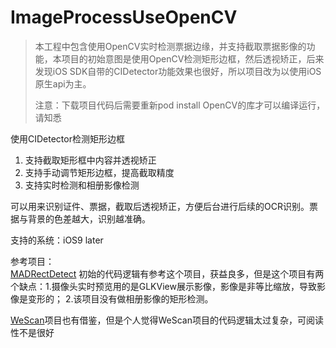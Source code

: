 # ImageProcessUseOpenCV

>本工程中包含使用OpenCV实时检测票据边缘，并支持截取票据影像的功能，本项目的初始意图是使用OpenCV检测矩形边框，然后透视矫正，后来发现iOS SDK自带的CIDetector功能效果也很好，所以项目改为以使用iOS原生api为主。  
>
>注意：下载项目代码后需要重新pod install OpenCV的库才可以编译运行，请知悉

使用CIDetector检测矩形边框  
1. 支持截取矩形框中内容并透视矫正  
2. 支持手动调节矩形边框，提高截取精度  
3. 支持实时检测和相册影像检测  

可以用来识别证件、票据，截取后透视矫正，方便后台进行后续的OCR识别。票据与背景的色差越大，识别越准确。

支持的系统：iOS9 later

参考项目：  
[MADRectDetect](https://github.com/madaoCN/MADRectDetect)
初始的代码逻辑有参考这个项目，获益良多，但是这个项目有两个缺点：1.摄像头实时预览用的是GLKView展示影像，影像是非等比缩放，导致影像是变形的； 2.该项目没有做相册影像的矩形检测。

[WeScan](https://github.com/WeTransfer/WeScan)项目也有借鉴，但是个人觉得WeScan项目的代码逻辑太过复杂，可阅读性不是很好